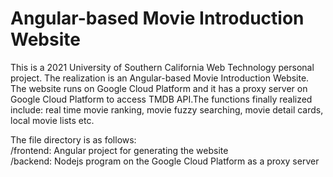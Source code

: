 # Angular-based Movie Introduction Website
This is a 2021 University of Southern California Web Technology personal project. The realization is an Angular-based Movie Introduction Website. The website runs on Google Cloud Platform and it has a proxy server on Google Cloud Platform to access TMDB API.The functions finally realized include: real time movie ranking, movie fuzzy searching, movie detail cards, local movie lists etc.  

The file directory is as follows:  
/frontend: Angular project for generating the website  
/backend: Nodejs program on the Google Cloud Platform as a proxy server  

